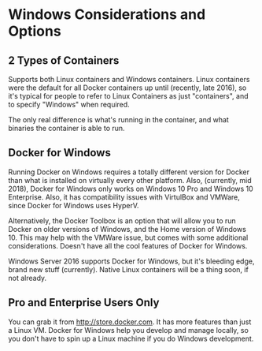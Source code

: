 # Windows Considerations and Options

## 2 Types of Containers

Supports both Linux containers and Windows containers. Linux containers were 
the default for all Docker containers up until (recently, late 2016), so it's
typical for people to refer to Linux Containers as just "containers", and to
specify "Windows" when required.

The only real difference is what's running in the container, and what binaries
the container is able to run.

## Docker for Windows

Running Docker on Windows requires a totally different version for Docker than
what is installed on virtually every other platform. Also, (currently, mid 
2018), Docker for Windows only works on Windows 10 Pro and Windows 10 
Enterprise. Also, it has compatibility issues with VirtulBox and VMWare, since
Docker for Windows uses HyperV.

Alternatively, the Docker Toolbox is an option that will allow you to run
Docker on older versions of Windows, and the Home version of Windows 10. This
may help with the VMWare issue, but comes with some additional considerations.
Doesn't have all the cool features of Docker for Windows.

Windows Server 2016 supports Docker for Windows, but it's bleeding edge, brand
new stuff (currently). Native Linux containers will be a thing soon, if not
already.

## Pro and Enterprise Users Only

You can grab it from http://store.docker.com. It has more features than just
a Linux VM. Docker for Windows help you develop and manage locally, so you
don't have to spin up a Linux machine if you do Windows development.


